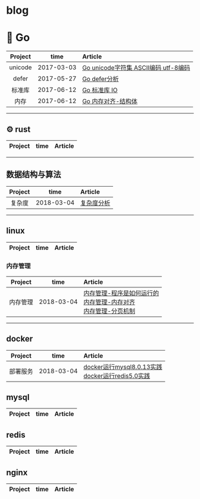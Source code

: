 # blog

# 🐳 Go

| Project | time | Article |
|:-------:|:-------:|:------|
|unicode|2017-03-03| [Go unicode字符集 ASCII编码 utf-8编码](https://github.com/w1991668899/blog/blob/master/src/go/unicode.md)
|defer|2017-05-27|[Go defer分析](https://www.jianshu.com/p/f74fc6166df4)
|标准库|2017-06-12|[Go 标准库 IO](https://www.jianshu.com/p/abc396787a32)
|内存|2017-06-12|[Go 内存对齐-结构体](https://www.jianshu.com/p/a0c5315400a7)



----------------------------

## ⚙ rust
| Project | time | Article |
|:-------:|:-------:|:------|

--------------------------------------
## 数据结构与算法
| Project | time | Article |
|:-------:|:-------:|:------|
|复杂度|2018-03-04| [复杂度分析](https://www.jianshu.com/p/444c65ebb416)

--------------------------------------------------
## linux
| Project | time | Article |
|:-------:|:-------:|:------|

### 内存管理
| Project | time | Article |
|:-------:|:-------:|:------|
|内存管理|2018-03-04| [内存管理-程序是如何运行的](https://www.jianshu.com/p/f42ad2f9af73)<br>[内存管理-内存对齐](https://www.jianshu.com/p/be89357ab475)<br>[内存管理-分页机制](https://www.jianshu.com/p/f9e362e64ef9)


---------------------------------------------------
## docker
| Project | time | Article |
|:-------:|:-------:|:------|
|部署服务|2018-03-04| [docker运行mysql8.0.13实践](https://www.jianshu.com/p/49f7e46cf4c6)<br>[docker运行redis5.0实践](https://www.jianshu.com/p/cb3f94b263da)

## mysql
| Project | time | Article |
|:-------:|:-------:|:------|

## redis
| Project | time | Article |
|:-------:|:-------:|:------|

## nginx
| Project | time | Article |
|:-------:|:-------:|:------|






